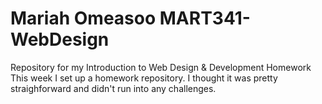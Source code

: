 # Mariah Omeasoo MART341-WebDesign
Repository for my Introduction to Web Design &amp; Development Homework
This week I set up a homework repository. I thought it was pretty straighforward and didn't run into any challenges. 
